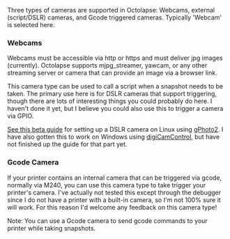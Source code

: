Three types of cameras are supported in Octolapse:  Webcams, external (script/DSLR) cameras, and Gcode triggered cameras.  Typically 'Webcam' is selected here.


### Webcams
Webcams must be accessible via http or https and must deliver jpg images (currently).  Octolapse supports mjpg_streamer, yawcam, or any other streaming server or camera that can provide an image via a browser link.

This camera type can be used to call a script when a snapshot needs to be taken.  The primary use here is for DSLR cameras that support triggering, though there are lots of interesting things you could probably do here.  I haven't done it yet, but I believe you could also use this to trigger a camera via GPIO.

[See this beta guide](https://github.com/FormerLurker/Octolapse/wiki/Configuring-an-External-Camera) for setting up a DSLR camera on Linux using [gPhoto2](http://gphoto.org/).  I have also gotten this to work on Windows using [digiCamControl](http://digicamcontrol.com/), but have not finished up the guide for that part yet.

### Gcode Camera
If your printer contains an internal camera that can be triggered via gcode, normally via M240, you can use this camera type to take trigger your printer's camera.  I've actually not tested this except through the debugger since I do not have a printer with a built-in camera, so I'm not 100% sure it will work.  For this reason I'd welcome any feedback on this camera type!

Note:  You can use a Gcode camera to send gcode commands to your printer while taking snapshots.
